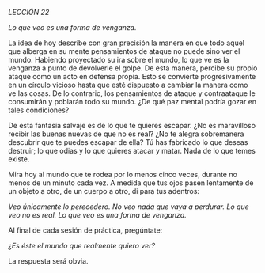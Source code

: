*LECCIÓN 22*

*Lo que veo es una forma de venganza.*

La idea de hoy describe con gran precisión la manera en que todo aquel que alberga en su mente pensamientos de ataque no puede sino ver el mundo. Habiendo proyectado su ira sobre el mundo, lo que ve es la venganza a punto de devolverle el golpe. De esta manera, percibe su propio ataque como un acto en defensa propia. Esto se convierte progresivamente en un círculo vicioso hasta que esté dispuesto a cambiar la manera como ve las cosas. De lo contrario, los pensamientos de ataque y contraataque le consumirán y poblarán todo su mundo. ¿De qué paz mental podría gozar en tales condiciones?

De esta fantasía salvaje es de lo que te quieres escapar. ¿No es maravilloso recibir las buenas nuevas de que no es real? ¿No te alegra sobremanera descubrir que te puedes escapar de ella? Tú has fabricado lo que deseas destruir; lo que odias y lo que quieres atacar y matar. Nada de lo que temes existe.

Mira hoy al mundo que te rodea por lo menos cinco veces, durante no menos de un minuto cada vez. A medida que tus ojos pasen lentamente de un objeto a otro, de un cuerpo a otro, di para tus adentros:

_Veo únicamente lo perecedero._
_No veo nada que vaya a perdurar._
_Lo que veo no es real._
_Lo que veo es una forma de venganza._

Al final de cada sesión de práctica, pregúntate:

_¿Es éste el mundo que realmente quiero ver?_

La respuesta será obvia.